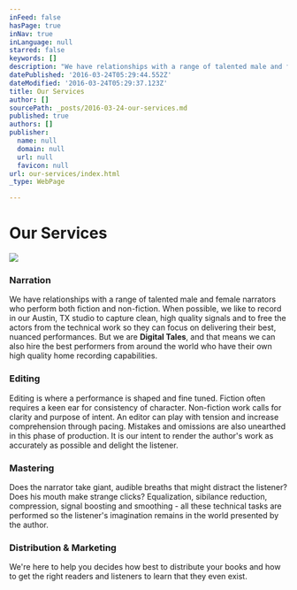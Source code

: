 ```yaml
---
inFeed: false
hasPage: true
inNav: true
inLanguage: null
starred: false
keywords: []
description: "We have relationships with a range of talented male and female narrators who perform both fiction and non-fiction. When possible, we like to record in our Austin, TX studio to capture clean, high quality signals and to free the actors from the technical work so they can focus on delivering their best, nuanced performances. But we are\_Digital Tales, and that means we can also hire the best performers from around the world who have their own high quality home recording capabilities."
datePublished: '2016-03-24T05:29:44.552Z'
dateModified: '2016-03-24T05:29:37.123Z'
title: Our Services
author: []
sourcePath: _posts/2016-03-24-our-services.md
published: true
authors: []
publisher:
  name: null
  domain: null
  url: null
  favicon: null
url: our-services/index.html
_type: WebPage

---
```

# Our Services
![](https://s3-us-west-2.amazonaws.com/the-grid-img/p/b2bd1cc89db81fd4c0cc9e7c88e97116e6a08516.jpg)

### Narration

We have relationships with a range of talented male and female narrators who perform both fiction and non-fiction. When possible, we like to record in our Austin, TX studio to capture clean, high quality signals and to free the actors from the technical work so they can focus on delivering their best, nuanced performances. But we are **Digital Tales**, and that means we can also hire the best performers from around the world who have their own high quality home recording capabilities.

### Editing

Editing is where a performance is shaped and fine tuned. Fiction often requires a keen ear for consistency of character. Non-fiction work calls for clarity and purpose of intent. An editor can play with tension and increase comprehension through pacing. Mistakes and omissions are also unearthed in this phase of production. It is our intent to render the author's work as accurately as possible and delight the listener.

### Mastering

Does the narrator take giant, audible breaths that might distract the listener? Does his mouth make strange clicks? Equalization, sibilance reduction, compression, signal boosting and smoothing - all these technical tasks are performed so the listener's imagination remains in the world presented by the author.

### Distribution & Marketing

We're here to help you decides how best to distribute your books and how to get the right readers and listeners to learn that they even exist.